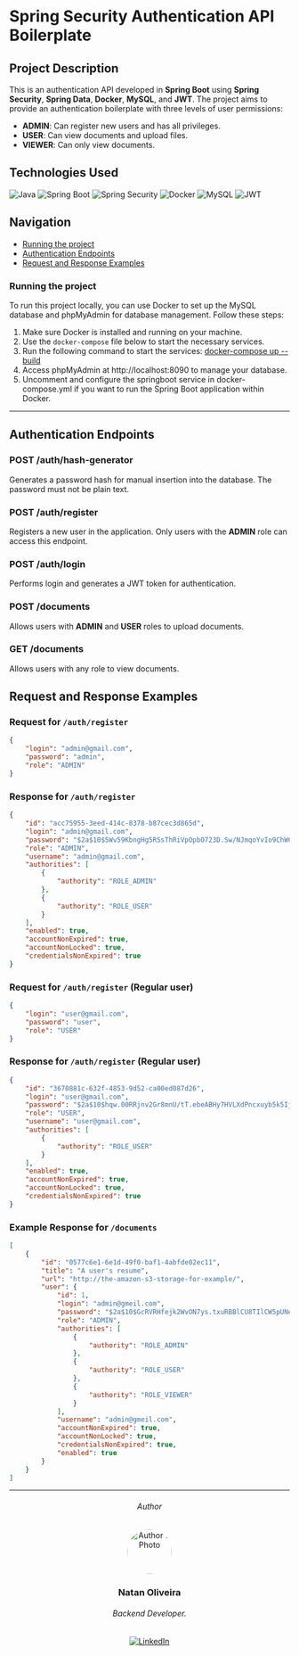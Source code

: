 # Spring Security Authentication API Boilerplate

## Project Description
This is an authentication API developed in **Spring Boot** using **Spring Security**, **Spring Data**, **Docker**, **MySQL**, and **JWT**. The project aims to provide an authentication boilerplate with three levels of user permissions:

- **ADMIN**: Can register new users and has all privileges.
- **USER**: Can view documents and upload files.
- **VIEWER**: Can only view documents.

## Technologies Used
![Java](https://img.shields.io/badge/java-%23ED8B00.svg?style=for-the-badge&logo=openjdk&logoColor=white)
![Spring Boot](https://img.shields.io/badge/Spring%20Boot-6DB33F?style=for-the-badge&logo=spring-boot&logoColor=white)
![Spring Security](https://img.shields.io/badge/Spring%20Security-6DB33F?style=for-the-badge&logo=spring-security&logoColor=white)
![Docker](https://img.shields.io/badge/Docker-2496ED?style=for-the-badge&logo=docker&logoColor=white)
![MySQL](https://img.shields.io/badge/MySQL-4479A1?style=for-the-badge&logo=mysql&logoColor=white)
![JWT](https://img.shields.io/badge/JWT-000000?style=for-the-badge&logo=JSON%20web%20tokens&logoColor=white)

## Navigation
- [Running the project](#running-the-project)
- [Authentication Endpoints](#authentication-endpoints)
- [Request and Response Examples](#request-and-response-examples)


### Running the project
To run this project locally, you can use Docker to set up the MySQL database and phpMyAdmin for database management. Follow these steps:

1. Make sure Docker is installed and running on your machine.
2. Use the `docker-compose` file below to start the necessary services.
3. Run the following command to start the services: <u>docker-compose up --build</u>
4. Access phpMyAdmin at http://localhost:8090 to manage your database.
5. Uncomment and configure the springboot service in docker-compose.yml if you want to run the Spring Boot application within Docker.

---

## Authentication Endpoints

### POST /auth/hash-generator
Generates a password hash for manual insertion into the database. The password must not be plain text.

### POST /auth/register
Registers a new user in the application. Only users with the **ADMIN** role can access this endpoint.

### POST /auth/login
Performs login and generates a JWT token for authentication.

### POST /documents
Allows users with **ADMIN** and **USER** roles to upload documents.

### GET /documents
Allows users with any role to view documents.

## Request and Response Examples

### Request for `/auth/register`
```json
{
    "login": "admin@gmail.com",
    "password": "admin",
    "role": "ADMIN"
}
```
### Response for `/auth/register`

```json
{
    "id": "acc75955-3eed-414c-8378-b87cec3d865d",
    "login": "admin@gmail.com",
    "password": "$2a$10$5Wv59KbngHg5RSsThRiVpOpbO723D.Sw/NJmqoYvIo9ChWCIjASwq",
    "role": "ADMIN",
    "username": "admin@gmail.com",
    "authorities": [
        {
            "authority": "ROLE_ADMIN"
        },
        {
            "authority": "ROLE_USER"
        }
    ],
    "enabled": true,
    "accountNonExpired": true,
    "accountNonLocked": true,
    "credentialsNonExpired": true
}
```
### Request for `/auth/register` (Regular user)

```json
{
    "login": "user@gmail.com",
    "password": "user",
    "role": "USER"
}
```

### Response for `/auth/register` (Regular user)

```json
{
    "id": "3670881c-632f-4853-9d52-ca00ed087d26",
    "login": "user@gmail.com",
    "password": "$2a$10$hqw.00RRjnv2Gr8mnU/tT.ebeABHy7HVLXdPncxuyb5k5IjhOvmym",
    "role": "USER",
    "username": "user@gmail.com",
    "authorities": [
        {
            "authority": "ROLE_USER"
        }
    ],
    "enabled": true,
    "accountNonExpired": true,
    "accountNonLocked": true,
    "credentialsNonExpired": true
}
```
### Example Response for `/documents`

```json
[
    {
        "id": "0577c6e1-6e1d-49f0-baf1-4abfde02ec11",
        "title": "A user's resume",
        "url": "http://the-amazon-s3-storage-for-example/",
        "user": {
            "id": 1,
            "login": "admin@gmeil.com",
            "password": "$2a$10$GcRVRHfejk2WvON7ys.txuRBBlCU8TIlCW5pUNeXtNGR4GxnNiJBK",
            "role": "ADMIN",
            "authorities": [
                {
                    "authority": "ROLE_ADMIN"
                },
                {
                    "authority": "ROLE_USER"
                },
                {
                    "authority": "ROLE_VIEWER"
                }
            ],
            "username": "admin@gmeil.com",
            "accountNonExpired": true,
            "accountNonLocked": true,
            "credentialsNonExpired": true,
            "enabled": true
        }
    }
]
```
---

<div align="center">
    <h6>Author</h6>
    <img src="https://avatars.githubusercontent.com/u/172435339?v=4/150" alt="Author's Photo" style="border-radius: 50%; width: 80px; height:80px;">
    <h3>Natan Oliveira</h3>
    <h6>Backend Developer.</h6>
    <a href="https://www.linkedin.com/in/natan-oliveira-71023822b/">
        <img src="https://img.shields.io/badge/LinkedIn-0077B5?style=for-the-badge&logo=linkedin&logoColor=white" alt="LinkedIn">
    </a>
</div>
